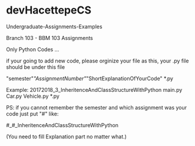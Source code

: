 # devHacettepeCS
Undergraduate-Assignments-Examples

Branch 103 - BBM 103 Assignments

Only Python Codes ... 

if your going to add new code, please orginize your file as this, your .py file should be under this file

"semester"_"AssignmentNumber"_"ShortExplanationOfYourCode"
  *.py

Example:
20172018_3_InheritenceAndClassStructureWithPython
  main.py
  Car.py
  Vehicle.py
  *.py

PS: if you cannot remember the semester and which assignment was your code just put "#" like:

#_#_InheritenceAndClassStructureWithPython

(You need to fill Explanation part no matter what.)
